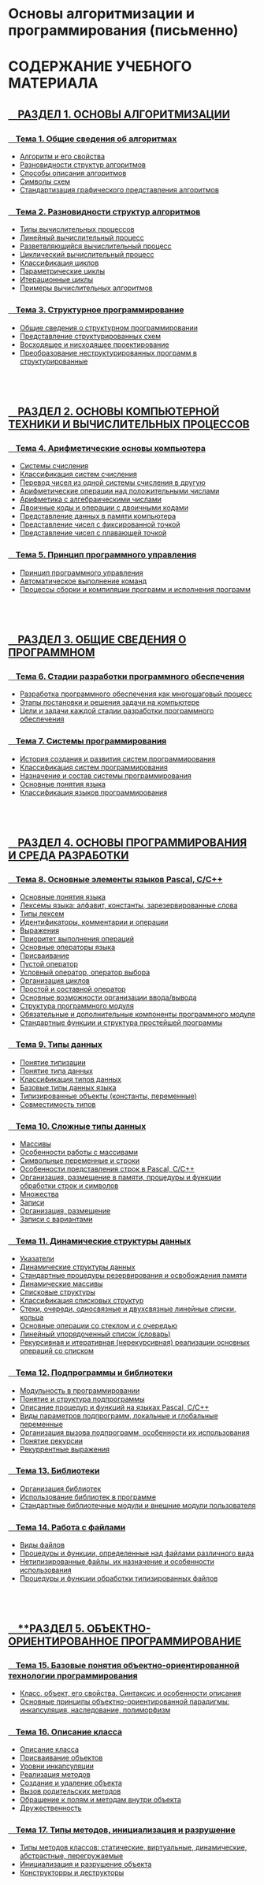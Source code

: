 # Основы алгоритмизации и программирования (письменно)

# СОДЕРЖАНИЕ УЧЕБНОГО МАТЕРИАЛА

## [ㅤ**РАЗДЕЛ 1. ОСНОВЫ АЛГОРИТМИЗАЦИИ**](#раздел-1-основы-алгоритмизации)

### [ㅤТема 1. Общие сведения об алгоритмах](#тема-1-общие-сведения-об-алгоритмах)

-   [Алгоритм и его свойства](#алгоритм-и-его-свойства)
-   [Разновидности структур алгоритмов](#разновидности-структур-алгоритмов)
-   [Способы описания алгоритмов](#способы-описания-алгоритмов-словесное-описание-графическое-представление-запись-на-алгоритмическом-языке)
-   [Символы схем](#символы-схем)
-   [Стандартизация графического представления алгоритмов](#стандартизация-графического-представления-алгоритмов)

### [ㅤТема 2. Разновидности структур алгоритмов](#тема-2-разновидности-структур-алгоритмов)

-   [Типы вычислительных процессов](#типы-вычислительных-процессов)
-   [Линейный вычислительный процесс](#линейный-вычислительный-процесс)
-   [Разветвляющийся вычислительный процесс](#разветвляющийся-вычислительный-процесс)
-   [Циклический вычислительный процесс](#циклический-вычислительный-процесс)
-   [Классификация циклов](#классификация-циклов)
-   [Параметрические циклы](#параметрические-циклы-с-предусловием-с-постусловием-со-счётчиком)
-   [Итерационные циклы](#итерационные-циклы)
-   [Примеры вычислительных алгоритмов](#примеры-вычислительных-алгоритмов)

### [ㅤТема 3. Структурное программирование](#тема-3-структурное-программирование)

-   [Общие сведения о структурном программировании](#общие-сведения-о-структурном-программировании)
-   [Представление структурированных схем](#представление-структурированных-схем)
-   [Восходящее и нисходящее проектирование](#восходящее-и-нисходящее-проектирование)
-   [Преобразование неструктурированных программ в структурированные](#преобразование-неструктурированных-программ-в-структурированные)

<br/>
<br/>

## [ㅤ**РАЗДЕЛ 2. ОСНОВЫ КОМПЬЮТЕРНОЙ ТЕХНИКИ И ВЫЧИСЛИТЕЛЬНЫХ ПРОЦЕССОВ**](#раздел-2-основы-компьютерной-техники-и-вычислительных-процессов)

### [ㅤТема 4. Арифметические основы компьютера](#тема-4-арифметические-основы-компьютера)

-   [Системы счисления](#системы-счисления)
-   [Классификация систем счисления](#классификация-систем-счисления)
-   [Перевод чисел из одной системы счисления в другую](#перевод-чисел-из-одной-системы-счисления-в-другую)
-   [Арифметические операции над положительными числами](#арифметические-операции-над-положительными-числами)
-   [Арифметика с алгебраическими числами](#арифметика-с-алгебраическими-числами)
-   [Двоичные коды и операции с двоичными кодами](#двоичные-коды-и-операции-с-двоичными-кодами)
-   [Представление данных в памяти компьютера](#представление-данных-в-памяти-компьютера)
-   [Представление чисел с фиксированной точкой](#представление-чисел-с-фиксированной-точкой)
-   [Представление чисел с плавающей точкой](#представление-чисел-с-плавающей-точкой)

### [ㅤТема 5. Принцип программного управления](#тема-5-принцип-программного-управления)

-   [Принцип программного управления](#принцип-программного-управления)
-   [Автоматическое выполнение команд](#автоматическое-выполнение-команд)
-   [Процессы сборки и компиляции программ и исполнения программ](#процессы-сборки-и-компиляции-программ-и-исполнения-программ)

<br/>
<br/>

## [ㅤ**РАЗДЕЛ 3. ОБЩИЕ СВЕДЕНИЯ О ПРОГРАММНОМ**](#раздел-3-общие-сведения-о-программном)

### [ㅤТема 6. Стадии разработки программного обеспечения](#тема-6-стадии-разработки-программного-обеспечения)

-   [Разработка программного обеспечения как многошаговый процесс](#разработка-программного-обеспечения-как-многошаговый-процесс)
-   [Этапы постановки и решения задачи на компьютере](#этапы-постановки-и-решения-задачи-на-компьютере)
-   [Цели и задачи каждой стадии разработки программного обеспечения](#цели-и-задачи-каждой-стадии-разработки-программного-обеспечения)

### [ㅤТема 7. Системы программирования](#тема-7-системы-программирования)

-   [История создания и развития систем программирования](#история-создания-и-развития-систем-программирования)
-   [Классификация систем программирования](#классификация-систем-программирования)
-   [Назначение и состав системы программирования](#назначение-и-состав-системы-программирования)
-   [Основные понятия языка](#основные-понятия-языка)
-   [Классификация языков программирования](#классификация-языков-программирования)

<br/>
<br/>

## [ㅤ**РАЗДЕЛ 4. ОСНОВЫ ПРОГРАММИРОВАНИЯ И СРЕДА РАЗРАБОТКИ**](#раздел-4-основы-программирования-и-среда-разработки)

### [ㅤТема 8. Основные элементы языков Pascal, C/C++](#тема-8-основные-элементы-языков-pascal-cc)

-   [Основные понятия языка](#основные-понятия-языка)
-   [Лексемы языка: алфавит, константы, зарезервированные слова](#лексемы-языка-алфавит-константы-зарезервированные-слова)
-   [Типы лексем](#типы-лексем)
-   [Идентификаторы, комментарии и операции](#идентификаторы-комментарии-и-операции)
-   [Выражения](#выражения)
-   [Приоритет выполнения операций](#приоритет-выполнения-операций)
-   [Основные операторы языка](#основные-операторы-языка)
-   [Присваивание](#присваивание)
-   [Пустой оператор](#пустой-оператор)
-   [Условный оператор, оператор выбора](#условный-оператор-оператор-выбора)
-   [Организация циклов](#организация-циклов)
-   [Простой и составной оператор](#простой-и-составной-оператор)
-   [Основные возможности организации ввода/вывода](#основные-возможности-организации-ввода-вывода)
-   [Структура программного модуля](#структура-программного-модуля)
-   [Обязательные и дополнительные компоненты программного модуля](#обязательные-и-дополнительные-компоненты-программного-модуля)
-   [Стандартные функции и структура простейшей программы](#стандартные-функции-и-структура-простейшей-программы)

### [ㅤТема 9. Типы данных](#тема-9-типы-данных)

-   [Понятие типизации](#понятие-типизации)
-   [Понятие типа данных](#понятие-типа-данных)
-   [Классификация типов данных](#классификация-типов-данных)
-   [Базовые типы данных языка](#базовые-типы-данных-языка)
-   [Типизированные объекты (константы, переменные)](#типизированные-объекты-константы-переменные)
-   [Совместимость типов](#совместимость-типов)

### [ㅤТема 10. Сложные типы данных](#тема-10-сложные-типы-данных)

-   [Массивы](#массивы-определение-описание-размещение-в-памяти-использование)
-   [Особенности работы с массивами](#особенности-работы-с-массивами)
-   [Символьные переменные и строки](#символьные-переменные-и-строки)
-   [Особенности представления строк в Pascal, C/C++](#особенности-представления-строк-в-pascal-cc)
-   [Организация, размещение в памяти, процедуры и функции обработки строк и символов](#организация-размещение-в-памяти-процедуры-и-функции-обработки-строк-и-символов)
-   [Множества](#множества-определение-размещение-в-памяти-операции-процедуры-и-функции-над-множествами)
-   [Записи](#записи)
-   [Организация, размещение](#организация-размещение)
-   [Записи с вариантами](#записи-с-вариантами)

### [ㅤТема 11. Динамические структуры данных](#тема-11-динамические-структуры-данных)

-   [Указатели](#указатели)
-   [Динамические структуры данных](#динамические-структуры-данных-назначение-виды-организация)
-   [Стандартные процедуры резервирования и освобождения памяти](#стандартные-процедуры-резервирования-и-освобождения-памяти)
-   [Динамические массивы](#динамические-массивы)
-   [Списковые структуры](#списковые-структуры)
-   [Классификация списковых структур](#классификация-списковых-структур)
-   [Стеки, очереди, односвязные и двухсвязные линейные списки, кольца](#стеки-очереди-односвязные-и-двухсвязные-линейные-списки-кольца)
-   [Основные операции со стеклом и с очередью](#основные-операции-со-стеком-и-с-очередью)
-   [Линейный упорядоченный список (словарь)](#линейный-упорядоченный-список-словарь)
-   [Рекурсивная и итеративная (нерекурсивная) реализации основных операций со списком](#рекурсивная-и-итеративная-нерекурсивная-реализации-основных-операций-со-списком)

### [ㅤТема 12. Подпрограммы и библиотеки](#тема-12-подпрограммы-и-библиотеки)

-   [Модульность в программировании](#модульность-в-программировании)
-   [Понятие и структура подпрограммы](#понятие-и-структура-подпрограммы)
-   [Описание процедур и функций на языках Pascal, C/C++](#описание-процедур-и-функций-на-языках-pascal-cc)
-   [Виды параметров подпрограмм, локальные и глобальные переменные](#виды-параметров-подпрограмм-локальные-и-глобальные-переменные)
-   [Организация вызова подпрограмм, особенности их использования](#организация-вызова-подпрограмм-особенности-их-использования)
-   [Понятие рекурсии](#понятие-рекурсии)
-   [Рекуррентные выражения](#рекуррентные-выражения)

### [ㅤТема 13. Библиотеки](#тема-13-библиотеки)

-   [Организация библиотек](#организация-библиотек)
-   [Использование библиотек в программе](#использование-библиотек-в-программе)
-   [Стандартные библиотечные модули и внешние модули пользователя](#стандартные-библиотечные-модули-и-внешние-модули-пользователя)

### [ㅤТема 14. Работа с файлами](#тема-14-работа-с-файлами)

-   [Виды файлов](#виды-файлов)
-   [Процедуры и функции, определенные над файлами различного вида](#процедуры-и-функции-определенные-над-файлами-различного-вид)
-   [Нетипизированные файлы, их назначение и особенности использования](#нетипизированные-файлы-их-назначение-и-особенности-использования)
-   [Процедуры и функции обработки типизированных файлов](#процедуры-и-функции-обработки-типизированных-файлов)

<br/>
<br/>

## [ㅤ\*\*РАЗДЕЛ 5. ОБЪЕКТНО-ОРИЕНТИРОВАННОЕ ПРОГРАММИРОВАНИЕ](#раздел-5-объектно-ориентированное-программирование)

### [ㅤТема 15. Базовые понятия объектно-ориентированной технологии программирования](#тема-15-базовые-понятий-объектно-ориентированной-технологии-программирования)

-   [Класс, объект, его свойства. Синтаксис и особенности описания](#класс-объект-его-свойства-синтаксис-и-особенности-описания)
-   [Основные принципы объектно-ориентированной парадигмы: инкапсуляция, наследование, полиморфизм](#основные-принципы-объектно-ориентированной-парадигмы-инкапсуляция-наследование-полиморфизм)

### [ㅤТема 16. Описание класса](#тема-16-описание-класса)

-   [Описание класса](#описание-класса)
-   [Присваивание объектов](#присваивание-объектов)
-   [Уровни инкапсуляции](#уровни-инкапсуляции)
-   [Реализация методов](#реализация-методов)
-   [Создание и удаление объекта](#создание-и-удаление-объекта)
-   [Вызов родительских методов](#вызов-родительских-методов)
-   [Обращение к полям и методам внутри объекта](#обращение-к-полям-и-методам-внутри-объекта)
-   [Дружественность](#дружественность)

### [ㅤТема 17. Типы методов, инициализация и разрушение](#тема-17-типы-методов-инициализация-и-разрушение)

-   [Типы методов классов: статические, виртуальные, динамические, абстрастные, перегружаемые](#типы-методов-классов-статические-виртуальные-динамические-абстрастные-перегружаемые)
-   [Инициализация и разрушение объекта](#инициализация-и-разрушение-объекта)
-   [Конструкторры и деструкторы](#конструкторры-и-деструкторы)

<br/>
<br/>
<br/>
<br/>
<br/>
<br/>
<br/>
<br/>
<br/>
<br/>

## **РАЗДЕЛ 1. ОСНОВЫ АЛГОРИТМИЗАЦИИ**

## Тема 1. Общие сведения об алгоритмах

-   ### Алгоритм и его свойства.

```txt
Алгоритм – это последовательность шагов, которая приводит к решению задачи. Свойства алгоритма:

Дискретность     –> выполняется пошагово.
Определенность   –> каждый шаг однозначен.
Конечность       –> заканчивается за конечное число шагов.
Результативность –> приводит к нужному результату.
Массовость       –> применим для разных исходных данных.
```

<br/>
<br/>

-   ### Разновидности структур алгоритмов.

```txt
Линейный         –>  шаги выполняются последовательно.

Разветвленный    –>  есть условные операторы (если...то).

Циклический      –>  содержит повторяющиеся действия (пока, для).
```

<br/>
<br/>

-   ### Способы описания алгоритмов: словесное описание, графическое представление, запись на алгоритмическом языке.

```txt
Словесное описание – текстовый формат, например: "Возьми два числа, сложи их, выведи результат".

Графическое представление (блок-схемы) – с использованием стандартных символов.

Запись на алгоритмическом языке – формализованный псевдокод или языки программирования (Python, C и др.).
```

<br/>
<br/>

-   ### Символы схем.

![Символы схем](images/Circuit-symbols.png)
<br/>
<br/>

-   ### Стандартизация графического предсоставления алгоритмов.

[https://studme.org/407636/informatika/kakim_dolzhen_standart_algoritmy](https://studme.org/407636/informatika/kakim_dolzhen_standart_algoritmy)

<br/>
<br/>

## Тема 2. Разновидности структур алгоритмов

-   ### Типы вычислительных процессов.

<br/>
<br/>

-   ### Линейный вычислительный процесс.

```txt
Это процесс, где все действия выполняются поочередно, без ветвлений и циклов. Каждый шаг зависит только от предыдущего, и процесс завершится после выполнения всех шагов.
```

<br/>
<br/>

-   ### Разветвляющийся вычислительный процесс.

```txt
В этом процессе в зависимости от условий выполняются различные действия. Основной элемент — ветвление, которое представлено условными операторами (например, если...то...иначе). Пример: выбор из нескольких вариантов на основе условий.
```

<br/>
<br/>

-   ### Циклический вычислительный процесс.

```txt
Вычислительный процесс, в котором шаги повторяются несколько раз, пока не выполнено некоторое условие. Это основной элемент цикла. Циклические процессы могут быть с предусловием (проверка перед выполнением) или с постусловием (проверка после выполнения).
```

<br/>
<br/>

-   ### Классификация циклов.
-   ### Параметрические циклы: с предусловием, с постусловием, со счётчиком.
<br/>

\_\_\_\_\_\_\_\_\_\_\_\_\_**ЦИКЛЫ С ПРЕДУСЛОВИЕМ**\_\_\_\_\_\_\_\_\_\_\_\_\_

```js
Проверка условия до выполнения цикла.
Если условие не выполнено с самого начала, цикл не выполняется ни разу.

Пример: цикл пока.
while (условие):
    // действия
```

<br/>

\_\_\_\_\_\_\_\_\_\_\_\_\_**ЦИКЛЫ С ПОСТУСЛОВИЕМ**\_\_\_\_\_\_\_\_\_\_\_\_\_

```js
Условие проверяется после выполнения тела цикла.
Цикл гарантированно выполняется хотя бы один раз.

Пример: цикл делать...пока.
do:
    // действия
while (условие);

```

<br/>

\_\_\_\_\_\_\_\_\_\_\_\_\_**ЦИКЛЫ СО СЧЁТЧИКОМ**\_\_\_\_\_\_\_\_\_\_\_\_\_

```js
Циклы, где количество повторений известно заранее.

Пример: цикл для, где задается диапазон значений счётчика.
for i in range(10):
    // действия

```

<br/>
<br/>

-   ### Итерационные циклы.

```txt
    Циклы, в которых повторение действий происходит на каждой итерации до достижения условия выхода. Такие циклы широко применяются в алгоритмах, когда количество повторений неизвестно заранее. Пример: алгоритм поиска в списке.
```

<br/>
<br/>

-   ### Примеры вычислительных алгоритмов.

```txt
Алгоритм вычисления факториала
Пример циклического процесса с предустановленным количеством повторений, например, для числа 5:
5! = 5 × 4 × 3 × 2 × 1.
Используется цикл с подсчётом от 1 до заданного числа.

Алгоритм поиска минимального элемента в массиве
Разветвляющийся процесс, где для каждого элемента массива сравнивается с текущим минимальным значением.

Алгоритм сортировки пузырьком
Итерационный процесс, где элементы массива несколько раз сравниваются и меняются местами, пока не будет выполнено условие.

```

<br/>
<br/>
<br/>

## Тема 3. Структурное программирование

-   ### Общие сведения о структурном программировании.

```txt
    Структурное программирование – это методология разработки программ,
    которая основывается на использовании трех базовых структур управления: последовательность, ветвление и цикл.

    Эта методология предполагает:
        - Отказ от использования операторов перехода (например, goto), чтобы повысить читаемость и поддержку программ.
        - Строгое деление программы на функции и модули, что облегчает ее тестирование и отладку.
        - Является основой для многих современных языков программирования, таких как C, Pascal, Python и другие.
```

<br/>
<br/>

-   ### Представление структурированных схем.

![Символы схем](images/Circuit-symbols.png)

<br/>
<br/>

-   ### Восходящее и нисходящее проектирование.

\_\_\_\_\_\_\_\_\_\_\_\_\_**ВОСХОДЯЩЕЕ ПРОЕКТИРОВАНИЕ (BOTTOM-UP DESIGN)**\_\_\_\_\_\_\_\_\_\_\_\_\_

```txt
В этом подходе разрабатываются отдельные модули или компоненты программы, которые затем объединяются в более высокоуровневую структуру. Начинаем с самых низких уровней (конкретных функций или частей программы) и постепенно поднимаемся к верхним уровням (основной логике). Этот метод удобен при разработке сложных систем, где детали должны быть сначала реализованы и протестированы.
```

\_\_\_\_\_\_\_\_\_\_\_\_\_**НИСХОДЯЩЕЕ ПРОЕКТИРОВАНИЕ (TOP-DOWN DESIGN)**\_\_\_\_\_\_\_\_\_\_\_\_\_

```txt
В этом подходе мы начинаем с общего видения программы и постепенно спускаемся к более детализированным модулям и функциям. Сначала определяется общая структура программы, а затем ее части разбиваются на более мелкие задачи и модули. Это удобный подход для проектирования программ с заранее известными требованиями и структурой.
```

<br/>
<br/>

-   ### Преобразование неструктурированных программ в структурированные.

```txt

Неструктурированные программы часто содержат много неупорядоченных переходов (например, использования оператора goto), что делает их сложными для понимания и модификации.

Чтобы преобразовать такие программы в структурированные, применяются следующие шаги:
    - Удаление операторов goto и замена их на стандартные конструкции управления (циклы, условные операторы).
    - Реорганизация кода в функции и процедуры с четким разделением задач, что помогает улучшить читаемость и поддержку.
    - Использование структурированных схем для представления алгоритмов и улучшения понимания логики программы.
    - Применение нисходящего или восходящего проектирования для улучшения архитектуры программы и ее модульности.

Процесс преобразования неструктурированных программ в структурированные включает в себя анализ и реорганизацию кода, избавление от излишних переходов и явное разделение задач.

```

<br/>
<br/>
<br/>
<br/>
<br/>
<br/>
<br/>
<br/>
<br/>
<br/>

## **РАЗДЕЛ 2. ОСНОВЫ КОМПЬЮТЕРНОЙ ТЕХНИКИ И ВЫЧИСЛИТЕЛЬНЫХ ПРОЦЕССОВ**

## Тема 4. Арифметические основы компьютера

-   ### Системы счисления.

-   ### Классификация систем счисления.

-   ### Перевод чисел из одной системы счисления в другую.

-   ### Арифметические операции над положительными числами.

-   ### Арифметика с алгебраическими числами.

-   ### Двоичные коды и операции с двоичными кодами.

-   ### Представление данных в памяти компьютера.

-   ### Представление чисел с фиксированной точкой.

-   ### Представление чисел с плавающей точкой.

<br/>
<br/>
<br/>

## Тема 5. Принцип программного управления

-   ### Принцип программного управления.

-   ### Автоматическое выполнение команд.

-   ### Процессы сборки и компиляции программ и исполнения программ.

<br/>
<br/>
<br/>
<br/>
<br/>
<br/>
<br/>
<br/>
<br/>
<br/>

## **РАЗДЕЛ 3. ОБЩИЕ СВЕДЕНИЯ О ПРОГРАММНОМ**

## Тема 6. Стадии разработки программного обеспечения

-   ### Разработка программного обеспечения как многошаговый процесс.

-   ### Этапы постановки и решения задачи на компьютере.

-   ### Цели и задачи каждой стадии разработки программного обеспечения.

<br/>
<br/>
<br/>

## Тема 7. Системы программирования

-   ### История создания и развития систем программирования.

-   ### Классификация систем программирования.

-   ### Назначение и состав системы программирования.

-   ### Основные понятия языка.

-   ### Классификация языков программирования.

<br/>
<br/>
<br/>
<br/>
<br/>
<br/>
<br/>
<br/>
<br/>
<br/>

## **РАЗДЕЛ 4. ОСНОВЫ ПРОГРАММИРОВАНИЯ И СРЕДА РАЗРАБОТКИ**

## Тема 8. Основные элементы языков Pascal, C/C++

-   ### Основные понятия языка.

-   ### Лексемы языка: алфавит, константы, зарезервированные слова.

-   ### Типы лексем.

-   ### Идентификаторы, комментарии и операции.

-   ### Выражения.

-   ### Приоритет выполнения операций.

-   ### Основные операторы языка.

-   ### Присваивание.

-   ### Пустой оператор.

-   ### Условный оператор, оператор выбора.

-   ### Организация циклов.

-   ### Простой и составной оператор.

-   ### Основные возможности организации ввода/вывода.

-   ### Структура программного модуля.

-   ### Обязательные и дополнительные компоненты программного модуля.

-   ### Стандартные функции и структура простейшей программы.

<br/>
<br/>
<br/>

## Тема 9. Типы данных

-   ### Понятие типизации.

-   ### Понятие типа данных.

-   ### Классификация типов данных.

-   ### Базовые типы данных языка.

-   ### Типизированные объекты (константы, переменные).

-   ### Совместимость типов.

<br/>
<br/>
<br/>

## Тема 10. Сложные типы данных

-   ### Массивы: определение, описание, размещение в памяти, использование.

-   ### Особенности работы с массивами.

-   ### Символьные переменные и строки.

-   ### Особенности представления строк в Pascal, C/C++.

-   ### Организация, размещение в памяти, процедуры и функции обработки строк и символов.

-   ### Множества: определение, размещение в памяти, операции, процедуры и функции над множествами.

-   ### Записи.

-   ### Организация, размещение.

-   ### Записи с вариантами.

<br/>
<br/>
<br/>

## Тема 11. Динамические структуры данных

-   ### Указатели.

-   ### Динамические структуры данных: назначение, виды, организация.

-   ### Стандартные процедуры резервирования и освобождения памяти.

-   ### Динамические массивы.

-   ### Списковые структуры.

-   ### Классификация списковых структур.

-   ### Стеки, очереди, односвязные и двухсвязные линейные списки, кольца.

-   ### Основные операции со стеклом и с очередью.

-   ### Линейный упорядоченный список (словарь).

-   ### Рекурсивная и итеративная(нерекурсивная) реализации основных операций со списком.

<br/>
<br/>
<br/>

## Тема 12. Подпрограммы и библиотеки

-   ### Модульность в программировании.

-   ### Понятие и структура подпрограммы.

-   ### Описание процедур и функций на языках Pascal, C/C++.

-   ### Виды параметров подпрограмм, локальные и глобальные переменные.

-   ### Организация вызова подпрограмм, особенности их использования.

-   ### Понятие рекурсии.

-   ### Рекуррентные вырожения.

<br/>
<br/>
<br/>

## Тема 13. Библиотеки

-   ### Организация библиотек.

-   ### Использование библиотек в программе.

-   ### Стандартные библиотечные модули и внешние модули пользователя.

<br/>
<br/>
<br/>

## Тема 14. Работа с файлами

-   ### Виды файлов.

-   ### Процедуры и функции, определенные над файлами различного вида.

-   ### Нетипизированные файлы, их назначение и особенности использования.

-   ### Процедуры и функции обработки типизированных файлов.

<br/>
<br/>
<br/>
<br/>
<br/>
<br/>
<br/>
<br/>
<br/>
<br/>

## **РАЗДЕЛ 5. ОБЪЕКТНО-ОРИЕНТИРОВАННОЕ ПРОГРАММИРОВАНИЕ**

## Тема 15. Базовые понятия объектно-ориентированной технологии программирования

-   ### Класс, объект, его свойства. Синтаксис и особенности описания.

-   ### Основные принципы объектно-ориентированной парадигмы: инкапсуляция, наследование, полиморфизм.

<br/>
<br/>
<br/>

## Тема 16. Описание класса

-   ### Описание класса.

-   ### Присваивание объектов.

-   ### Уровни инкапсуляции.

-   ### Реализация методов.

-   ### Создание и удаление объекта.

-   ### Вызов родительских методов.

-   ### Обращение к полям и методам внутри объекта.

-   ### Дружественность.

<br/>
<br/>
<br/>

## Тема 17. Типы методов, инициализация и разрушение

-   ### Типы методов классов: статические, виртуальные, динамические, абстрастные, перегружаемые.

-   ### Инициализация и разрушение объекта.

-   ### Конструкторры и деструкторы.

```

```
